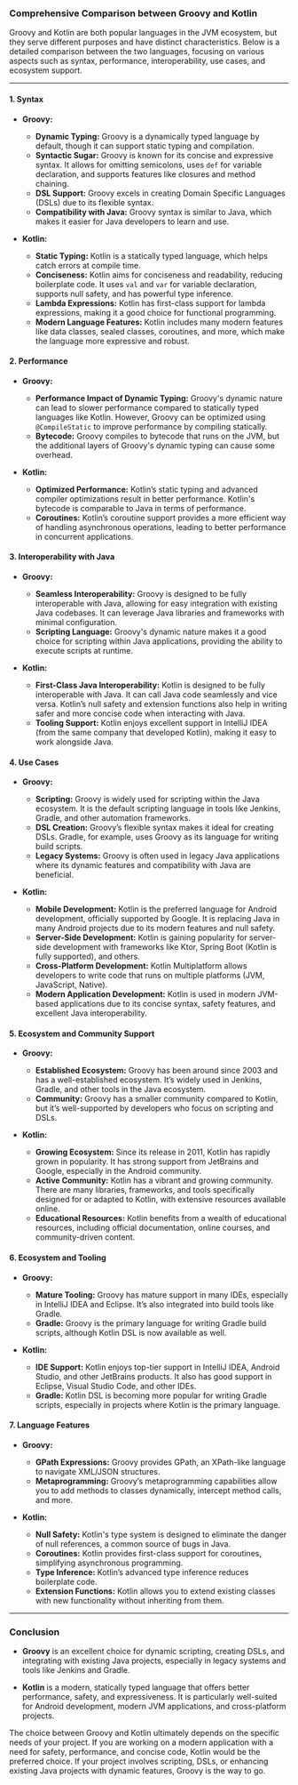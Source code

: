 ### Comprehensive Comparison between Groovy and Kotlin

Groovy and Kotlin are both popular languages in the JVM ecosystem, but they serve different purposes and have distinct characteristics. Below is a detailed comparison between the two languages, focusing on various aspects such as syntax, performance, interoperability, use cases, and ecosystem support.

---

#### **1. Syntax**

- **Groovy:**
  - **Dynamic Typing:** Groovy is a dynamically typed language by default, though it can support static typing and compilation.
  - **Syntactic Sugar:** Groovy is known for its concise and expressive syntax. It allows for omitting semicolons, uses `def` for variable declaration, and supports features like closures and method chaining.
  - **DSL Support:** Groovy excels in creating Domain Specific Languages (DSLs) due to its flexible syntax.
  - **Compatibility with Java:** Groovy syntax is similar to Java, which makes it easier for Java developers to learn and use.

- **Kotlin:**
  - **Static Typing:** Kotlin is a statically typed language, which helps catch errors at compile time.
  - **Conciseness:** Kotlin aims for conciseness and readability, reducing boilerplate code. It uses `val` and `var` for variable declaration, supports null safety, and has powerful type inference.
  - **Lambda Expressions:** Kotlin has first-class support for lambda expressions, making it a good choice for functional programming.
  - **Modern Language Features:** Kotlin includes many modern features like data classes, sealed classes, coroutines, and more, which make the language more expressive and robust.

#### **2. Performance**

- **Groovy:**
  - **Performance Impact of Dynamic Typing:** Groovy's dynamic nature can lead to slower performance compared to statically typed languages like Kotlin. However, Groovy can be optimized using `@CompileStatic` to improve performance by compiling statically.
  - **Bytecode:** Groovy compiles to bytecode that runs on the JVM, but the additional layers of Groovy's dynamic typing can cause some overhead.

- **Kotlin:**
  - **Optimized Performance:** Kotlin’s static typing and advanced compiler optimizations result in better performance. Kotlin's bytecode is comparable to Java in terms of performance.
  - **Coroutines:** Kotlin’s coroutine support provides a more efficient way of handling asynchronous operations, leading to better performance in concurrent applications.

#### **3. Interoperability with Java**

- **Groovy:**
  - **Seamless Interoperability:** Groovy is designed to be fully interoperable with Java, allowing for easy integration with existing Java codebases. It can leverage Java libraries and frameworks with minimal configuration.
  - **Scripting Language:** Groovy's dynamic nature makes it a good choice for scripting within Java applications, providing the ability to execute scripts at runtime.

- **Kotlin:**
  - **First-Class Java Interoperability:** Kotlin is designed to be fully interoperable with Java. It can call Java code seamlessly and vice versa. Kotlin’s null safety and extension functions also help in writing safer and more concise code when interacting with Java.
  - **Tooling Support:** Kotlin enjoys excellent support in IntelliJ IDEA (from the same company that developed Kotlin), making it easy to work alongside Java.

#### **4. Use Cases**

- **Groovy:**
  - **Scripting:** Groovy is widely used for scripting within the Java ecosystem. It is the default scripting language in tools like Jenkins, Gradle, and other automation frameworks.
  - **DSL Creation:** Groovy’s flexible syntax makes it ideal for creating DSLs. Gradle, for example, uses Groovy as its language for writing build scripts.
  - **Legacy Systems:** Groovy is often used in legacy Java applications where its dynamic features and compatibility with Java are beneficial.

- **Kotlin:**
  - **Mobile Development:** Kotlin is the preferred language for Android development, officially supported by Google. It is replacing Java in many Android projects due to its modern features and null safety.
  - **Server-Side Development:** Kotlin is gaining popularity for server-side development with frameworks like Ktor, Spring Boot (Kotlin is fully supported), and others.
  - **Cross-Platform Development:** Kotlin Multiplatform allows developers to write code that runs on multiple platforms (JVM, JavaScript, Native).
  - **Modern Application Development:** Kotlin is used in modern JVM-based applications due to its concise syntax, safety features, and excellent Java interoperability.

#### **5. Ecosystem and Community Support**

- **Groovy:**
  - **Established Ecosystem:** Groovy has been around since 2003 and has a well-established ecosystem. It’s widely used in Jenkins, Gradle, and other tools in the Java ecosystem.
  - **Community:** Groovy has a smaller community compared to Kotlin, but it’s well-supported by developers who focus on scripting and DSLs.

- **Kotlin:**
  - **Growing Ecosystem:** Since its release in 2011, Kotlin has rapidly grown in popularity. It has strong support from JetBrains and Google, especially in the Android community.
  - **Active Community:** Kotlin has a vibrant and growing community. There are many libraries, frameworks, and tools specifically designed for or adapted to Kotlin, with extensive resources available online.
  - **Educational Resources:** Kotlin benefits from a wealth of educational resources, including official documentation, online courses, and community-driven content.

#### **6. Ecosystem and Tooling**

- **Groovy:**
  - **Mature Tooling:** Groovy has mature support in many IDEs, especially in IntelliJ IDEA and Eclipse. It’s also integrated into build tools like Gradle.
  - **Gradle:** Groovy is the primary language for writing Gradle build scripts, although Kotlin DSL is now available as well.

- **Kotlin:**
  - **IDE Support:** Kotlin enjoys top-tier support in IntelliJ IDEA, Android Studio, and other JetBrains products. It also has good support in Eclipse, Visual Studio Code, and other IDEs.
  - **Gradle:** Kotlin DSL is becoming more popular for writing Gradle scripts, especially in projects where Kotlin is the primary language.

#### **7. Language Features**

- **Groovy:**
  - **GPath Expressions:** Groovy provides GPath, an XPath-like language to navigate XML/JSON structures.
  - **Metaprogramming:** Groovy’s metaprogramming capabilities allow you to add methods to classes dynamically, intercept method calls, and more.

- **Kotlin:**
  - **Null Safety:** Kotlin's type system is designed to eliminate the danger of null references, a common source of bugs in Java.
  - **Coroutines:** Kotlin provides first-class support for coroutines, simplifying asynchronous programming.
  - **Type Inference:** Kotlin’s advanced type inference reduces boilerplate code.
  - **Extension Functions:** Kotlin allows you to extend existing classes with new functionality without inheriting from them.

---

### **Conclusion**

- **Groovy** is an excellent choice for dynamic scripting, creating DSLs, and integrating with existing Java projects, especially in legacy systems and tools like Jenkins and Gradle.

- **Kotlin** is a modern, statically typed language that offers better performance, safety, and expressiveness. It is particularly well-suited for Android development, modern JVM applications, and cross-platform projects.

The choice between Groovy and Kotlin ultimately depends on the specific needs of your project. If you are working on a modern application with a need for safety, performance, and concise code, Kotlin would be the preferred choice. If your project involves scripting, DSLs, or enhancing existing Java projects with dynamic features, Groovy is the way to go.
